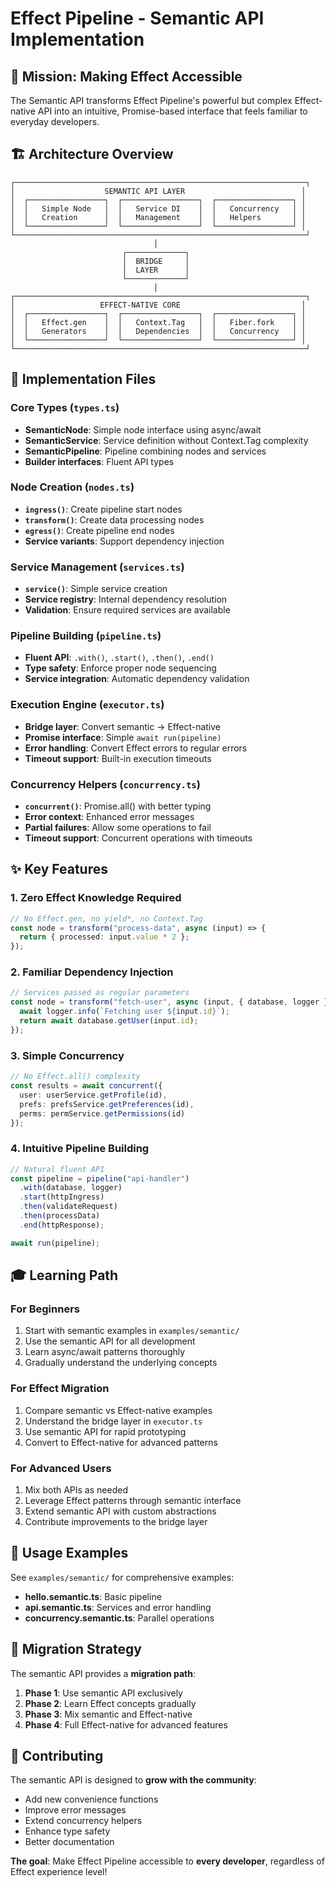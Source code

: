 # Effect Pipeline - Semantic API Implementation

## 🎯 **Mission: Making Effect Accessible**

The Semantic API transforms Effect Pipeline's powerful but complex Effect-native API into an intuitive, Promise-based interface that feels familiar to everyday developers.

## 🏗️ **Architecture Overview**

```
┌─────────────────────────────────────────────────────────────────┐
│                    SEMANTIC API LAYER                          │
│  ┌─────────────────┐  ┌─────────────────┐  ┌─────────────────┐ │
│  │   Simple Node   │  │   Service DI    │  │   Concurrency   │ │
│  │   Creation      │  │   Management    │  │   Helpers       │ │
│  └─────────────────┘  └─────────────────┘  └─────────────────┘ │
└─────────────────────────────────────────────────────────────────┘
                                │
                         ┌─────────────┐
                         │  BRIDGE     │
                         │  LAYER      │
                         └─────────────┘
                                │
┌─────────────────────────────────────────────────────────────────┐
│                   EFFECT-NATIVE CORE                           │
│  ┌─────────────────┐  ┌─────────────────┐  ┌─────────────────┐ │
│  │   Effect.gen    │  │   Context.Tag   │  │   Fiber.fork    │ │
│  │   Generators    │  │   Dependencies  │  │   Concurrency   │ │
│  └─────────────────┘  └─────────────────┘  └─────────────────┘ │
└─────────────────────────────────────────────────────────────────┘
```

## 📁 **Implementation Files**

### **Core Types** (`types.ts`)
- **SemanticNode**: Simple node interface using async/await
- **SemanticService**: Service definition without Context.Tag complexity
- **SemanticPipeline**: Pipeline combining nodes and services
- **Builder interfaces**: Fluent API types

### **Node Creation** (`nodes.ts`)
- **`ingress()`**: Create pipeline start nodes
- **`transform()`**: Create data processing nodes  
- **`egress()`**: Create pipeline end nodes
- **Service variants**: Support dependency injection

### **Service Management** (`services.ts`)
- **`service()`**: Simple service creation
- **Service registry**: Internal dependency resolution
- **Validation**: Ensure required services are available

### **Pipeline Building** (`pipeline.ts`)
- **Fluent API**: `.with()`, `.start()`, `.then()`, `.end()`
- **Type safety**: Enforce proper node sequencing
- **Service integration**: Automatic dependency validation

### **Execution Engine** (`executor.ts`)
- **Bridge layer**: Convert semantic → Effect-native
- **Promise interface**: Simple `await run(pipeline)`
- **Error handling**: Convert Effect errors to regular errors
- **Timeout support**: Built-in execution timeouts

### **Concurrency Helpers** (`concurrency.ts`)
- **`concurrent()`**: Promise.all() with better typing
- **Error context**: Enhanced error messages
- **Partial failures**: Allow some operations to fail
- **Timeout support**: Concurrent operations with timeouts

## ✨ **Key Features**

### **1. Zero Effect Knowledge Required**
```typescript
// No Effect.gen, no yield*, no Context.Tag
const node = transform("process-data", async (input) => {
  return { processed: input.value * 2 };
});
```

### **2. Familiar Dependency Injection**
```typescript
// Services passed as regular parameters
const node = transform("fetch-user", async (input, { database, logger }) => {
  await logger.info(`Fetching user ${input.id}`);
  return await database.getUser(input.id);
});
```

### **3. Simple Concurrency**
```typescript
// No Effect.all() complexity
const results = await concurrent({
  user: userService.getProfile(id),
  prefs: prefsService.getPreferences(id),
  perms: permService.getPermissions(id)
});
```

### **4. Intuitive Pipeline Building**
```typescript
// Natural fluent API
const pipeline = pipeline("api-handler")
  .with(database, logger)
  .start(httpIngress)
  .then(validateRequest)
  .then(processData)
  .end(httpResponse);

await run(pipeline);
```

## 🎓 **Learning Path**

### **For Beginners**
1. Start with semantic examples in `examples/semantic/`
2. Use the semantic API for all development
3. Learn async/await patterns thoroughly
4. Gradually understand the underlying concepts

### **For Effect Migration**
1. Compare semantic vs Effect-native examples
2. Understand the bridge layer in `executor.ts`  
3. Use semantic API for rapid prototyping
4. Convert to Effect-native for advanced patterns

### **For Advanced Users**
1. Mix both APIs as needed
2. Leverage Effect patterns through semantic interface
3. Extend semantic API with custom abstractions
4. Contribute improvements to the bridge layer

## 🚀 **Usage Examples**

See `examples/semantic/` for comprehensive examples:
- **hello.semantic.ts**: Basic pipeline
- **api.semantic.ts**: Services and error handling  
- **concurrency.semantic.ts**: Parallel operations

## 🔄 **Migration Strategy**

The semantic API provides a **migration path**:

1. **Phase 1**: Use semantic API exclusively
2. **Phase 2**: Learn Effect concepts gradually
3. **Phase 3**: Mix semantic and Effect-native
4. **Phase 4**: Full Effect-native for advanced features

## 🤝 **Contributing**

The semantic API is designed to **grow with the community**:

- Add new convenience functions
- Improve error messages
- Extend concurrency helpers
- Enhance type safety
- Better documentation

**The goal**: Make Effect Pipeline accessible to **every developer**, regardless of Effect experience level! 